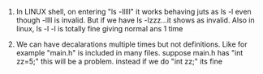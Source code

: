 1. In LINUX shell, on entering "ls -lllll" it works behaving juts as ls -l even though -llll is invalid.
But if we have ls -lzzz...it shows as invalid.
Also in linux, ls -l -l is totally fine giving normal ans 1 time

2. We can have decalarations multiple times but not definitions. Like for example "main.h" is included in many files. suppose main.h has "int zz=5;" this will be a problem. instead if we do "int zz;" its fine
